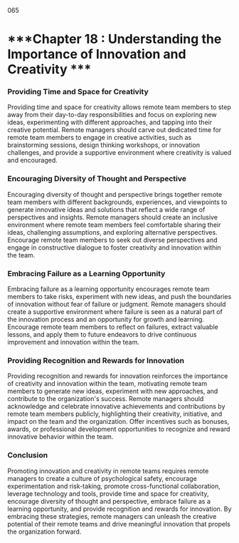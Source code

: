 065

# ***Chapter 18 : Understanding the Importance of Innovation and Creativity ***

### **Providing Time and Space for Creativity**

Providing time and space for creativity allows remote team members to step away from their day-to-day responsibilities and focus on exploring new ideas, experimenting with different approaches, and tapping into their creative potential. Remote managers should carve out dedicated time for remote team members to engage in creative activities, such as brainstorming sessions, design thinking workshops, or innovation challenges, and provide a supportive environment where creativity is valued and encouraged.

### **Encouraging Diversity of Thought and Perspective**

Encouraging diversity of thought and perspective brings together remote team members with different backgrounds, experiences, and viewpoints to generate innovative ideas and solutions that reflect a wide range of perspectives and insights. Remote managers should create an inclusive environment where remote team members feel comfortable sharing their ideas, challenging assumptions, and exploring alternative perspectives. Encourage remote team members to seek out diverse perspectives and engage in constructive dialogue to foster creativity and innovation within the team.

### **Embracing Failure as a Learning Opportunity**

Embracing failure as a learning opportunity encourages remote team members to take risks, experiment with new ideas, and push the boundaries of innovation without fear of failure or judgment. Remote managers should create a supportive environment where failure is seen as a natural part of the innovation process and an opportunity for growth and learning. Encourage remote team members to reflect on failures, extract valuable lessons, and apply them to future endeavors to drive continuous improvement and innovation within the team.

### **Providing Recognition and Rewards for Innovation**

Providing recognition and rewards for innovation reinforces the importance of creativity and innovation within the team, motivating remote team members to generate new ideas, experiment with new approaches, and contribute to the organization's success. Remote managers should acknowledge and celebrate innovative achievements and contributions by remote team members publicly, highlighting their creativity, initiative, and impact on the team and the organization. Offer incentives such as bonuses, awards, or professional development opportunities to recognize and reward innovative behavior within the team.

### **Conclusion**

Promoting innovation and creativity in remote teams requires remote managers to create a culture of psychological safety, encourage experimentation and risk-taking, promote cross-functional collaboration, leverage technology and tools, provide time and space for creativity, encourage diversity of thought and perspective, embrace failure as a learning opportunity, and provide recognition and rewards for innovation. By embracing these strategies, remote managers can unleash the creative potential of their remote teams and drive meaningful innovation that propels the organization forward.
